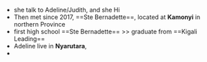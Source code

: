 - she talk to Adeline/Judith, and she Hi
- Then met since 2017, ==Ste Bernadette==, located at **Kamonyi** in northern Province
- first high school  ==Ste Bernadette== >> graduate from ==Kigali Leading==
- Adeline live in **Nyarutara**, 
- 